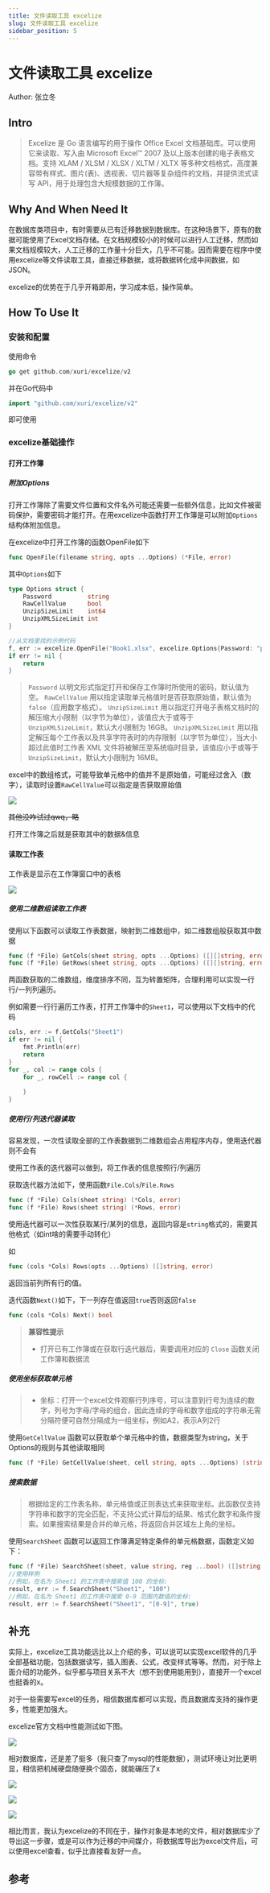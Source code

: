 ```yaml
---
title: 文件读取工具 excelize
slug: 文件读取工具 excelize
sidebar_position: 5
---
```



# 文件读取工具 excelize

Author: 张立冬

## Intro

> Excelize 是 Go 语言编写的用于操作 Office Excel 文档基础库。可以使用它来读取、写入由 Microsoft Excel™ 2007 及以上版本创建的电子表格文档。支持 XLAM / XLSM / XLSX / XLTM / XLTX 等多种文档格式，高度兼容带有样式、图片(表)、透视表、切片器等复杂组件的文档，并提供流式读写 API，用于处理包含大规模数据的工作簿。

## Why And When Need It

在数据库类项目中，有时需要从已有迁移数据到数据库。在这种场景下，原有的数据可能使用了Excel文档存储。在文档规模较小的时候可以进行人工迁移，然而如果文档规模较大，人工迁移的工作量十分巨大，几乎不可能。因而需要在程序中使用excelize等文件读取工具，直接迁移数据，或将数据转化成中间数据，如JSON。

excelize的优势在于几乎开箱即用，学习成本低，操作简单。

## How To Use It

### 安装和配置

使用命令

```go
go get github.com/xuri/excelize/v2
```

并在Go代码中

```go
import "github.com/xuri/excelize/v2"
```

即可使用

### excelize基础操作

#### 打开工作簿

##### 附加Options

打开工作簿除了需要文件位置和文件名外可能还需要一些额外信息，比如文件被密码保护，需要密码才能打开。在用excelize中函数打开工作簿是可以附加`Options`结构体附加信息。

在excelize中打开工作簿的函数OpenFile如下

```go
func OpenFile(filename string, opts ...Options) (*File, error)
```

其中`Options`如下

```go
type Options struct {
    Password          string
    RawCellValue      bool
    UnzipSizeLimit    int64
    UnzipXMLSizeLimit int
}
```

```go
//从文档里找的示例代码
f, err := excelize.OpenFile("Book1.xlsx", excelize.Options{Password: "password"})
if err != nil {
    return
}
```

> `Password` 以明文形式指定打开和保存工作簿时所使用的密码，默认值为空。
> `RawCellValue` 用以指定读取单元格值时是否获取原始值，默认值为 `false`（应用数字格式）。
> `UnzipSizeLimit` 用以指定打开电子表格文档时的解压缩大小限制（以字节为单位），该值应大于或等于 `UnzipXMLSizeLimit`，默认大小限制为 16GB。
> `UnzipXMLSizeLimit` 用以指定解压每个工作表以及共享字符表时的内存限制（以字节为单位），当大小超过此值时工作表 XML 文件将被解压至系统临时目录，该值应小于或等于 `UnzipSizeLimit`，默认大小限制为 16MB。

excel中的数组格式，可能导致单元格中的值并不是原始值，可能经过舍入（数字），读取时设置`RawCellValue`可以指定是否获取原始值

![](/assets/PQk1byUjCoAyOAxBwP9cQCFpnSd.png)

<del>其他没咋试过qwq，略</del>

打开工作簿之后就是获取其中的数据&信息

#### 读取工作表

工作表是显示在工作簿窗口中的表格

![](/assets/NRXxbVVCgowrRmxCtlYccv7znpe.png)

##### 使用二维数组读取工作表

使用以下函数可以读取工作表数据，映射到二维数组中，如二维数组般获取其中数据

```go
func (f *File) GetCols(sheet string, opts ...Options) ([][]string, error)
func (f *File) GetRows(sheet string, opts ...Options) ([][]string, error)
```

两函数获取的二维数组，维度排序不同，互为转置矩阵，合理利用可以实现一行行/一列列遍历。

例如需要一行行遍历工作表，打开工作簿中的`Sheet1`，可以使用以下文档中的代码

```go
cols, err := f.GetCols("Sheet1")
if err != nil {
    fmt.Println(err)
    return
}
for _, col := range cols {
    for _, rowCell := range col {
    
    }
}
```

##### 使用行/列迭代器读取

容易发现，一次性读取全部的工作表数据到二维数组会占用程序内存，使用迭代器则不会有

使用工作表的迭代器可以做到，将工作表的信息按照行/列遍历

获取迭代器方法如下，使用函数`File.Cols`/`File.Rows`

```go
func (f *File) Cols(sheet string) (*Cols, error)
func (f *File) Rows(sheet string) (*Rows, error)
```

使用迭代器可以一次性获取某行/某列的信息，返回内容是`string`格式的，需要其他格式（如int啥的需要手动转化）

如

```go
func (cols *Cols) Rows(opts ...Options) ([]string, error)
```

返回当前列所有行的值。

迭代函数`Next()`如下，下一列存在值返回`true`否则返回`false`

```go
func (cols *Cols) Next() bool
```

> <b>兼容性提示</b>
> - 打开已有工作簿或在获取行迭代器后，需要调用对应的 `Close` 函数关闭工作簿和数据流

##### 使用坐标获取单元格

> - 坐标：打开一个excel文件观察行列序号，可以注意到行号为连续的数字，列号为字母/字母的组合，因此连续的字母和数字组成的字符串无需分隔符便可自然分隔成为一组坐标，例如A2，表示A列2行

使用`GetCellValue` 函数可以获取单个单元格中的值，数据类型为string，关于Options的规则与其他读取相同

```go
func (f *File) GetCellValue(sheet, cell string, opts ...Options) (string, error)
```

##### 搜索数据

> 根据给定的工作表名称，单元格值或正则表达式来获取坐标。此函数仅支持字符串和数字的完全匹配，不支持公式计算后的结果、格式化数字和条件搜索。如果搜索结果是合并的单元格，将返回合并区域左上角的坐标。

使用`SearchSheet` 函数可以返回工作簿满足特定条件的单元格数据，函数定义如下：

```go
func (f *File) SearchSheet(sheet, value string, reg ...bool) ([]string, error)
//使用样例
//例如，在名为 Sheet1 的工作表中搜索值 100 的坐标:
result, err := f.SearchSheet("Sheet1", "100")
//例如，在名为 Sheet1 的工作表中搜索 0-9 范围内数值的坐标:
result, err := f.SearchSheet("Sheet1", "[0-9]", true)
```

 

## 补充

实际上，excelize工具功能远比以上介绍的多，可以说可以实现excel软件的几乎全部基础功能，包括数据读写，插入图表、公式，改变样式等等。然而，对于除上面介绍的功能外，似乎都与项目关系不大（想不到使用能用到），直接开一个excel也挺香的x。

对于一些需要写excel的任务，相信数据库都可以实现，而且数据库支持的操作更多，性能更加强大。

excelize官方文档中性能测试如下图。

![](/assets/Wf1wbaFP6o0NIOxxOM3c3WMTnRc.png)

相对数据库，还是差了挺多（我只查了mysql的性能数据），测试环境让对比更明显，相信把机械硬盘随便换个固态，就能碾压了x

![](/assets/YRpBbvjMLoaUi2xGnPocbkTvnyb.png)

![](/assets/Typjbyik7o35HvxA8odcr1aanMh.png)

![](/assets/B572bWJBuoxo1GxzbShc7N7envf.png)

相比而言，我认为excelize的不同在于，操作对象是本地的文件，相对数据库少了导出这一步骤，或是可以作为迁移的中间媒介，将数据库导出为excel文件后，可以使用excel查看，似乎比直接看友好一点。

## 参考

